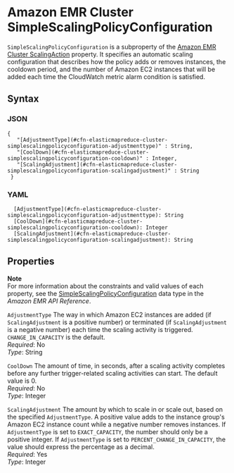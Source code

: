 # Amazon EMR Cluster SimpleScalingPolicyConfiguration<a name="aws-properties-elasticmapreduce-cluster-simplescalingpolicyconfiguration"></a>

`SimpleScalingPolicyConfiguration` is a subproperty of the [Amazon EMR Cluster ScalingAction](aws-properties-elasticmapreduce-cluster-scalingaction.md) property\. It specifies an automatic scaling configuration that describes how the policy adds or removes instances, the cooldown period, and the number of Amazon EC2 instances that will be added each time the CloudWatch metric alarm condition is satisfied\.

## Syntax<a name="w13ab1c21c10d141c13d104b5"></a>

### JSON<a name="aws-properties-elasticmapreduce-cluster-simplescalingpolicyconfiguration-syntax.json"></a>

```
{
   "[AdjustmentType](#cfn-elasticmapreduce-cluster-simplescalingpolicyconfiguration-adjustmenttype)" : String,
   "[CoolDown](#cfn-elasticmapreduce-cluster-simplescalingpolicyconfiguration-cooldown)" : Integer,
   "[ScalingAdjustment](#cfn-elasticmapreduce-cluster-simplescalingpolicyconfiguration-scalingadjustment)" : String
 }
```

### YAML<a name="aws-properties-elasticmapreduce-cluster-simplescalingpolicyconfiguration-syntax.yaml"></a>

```
  [AdjustmentType](#cfn-elasticmapreduce-cluster-simplescalingpolicyconfiguration-adjustmenttype): String
  [CoolDown](#cfn-elasticmapreduce-cluster-simplescalingpolicyconfiguration-cooldown): Integer
  [ScalingAdjustment](#cfn-elasticmapreduce-cluster-simplescalingpolicyconfiguration-scalingadjustment): String
```

## Properties<a name="w13ab1c21c10d141c13d104b7"></a>

**Note**  
For more information about the constraints and valid values of each property, see the [SimpleScalingPolicyConfiguration](https://docs.aws.amazon.com/ElasticMapReduce/latest/API/API_SimpleScalingPolicyConfiguration.html) data type in the *Amazon EMR API Reference*\.

`AdjustmentType`  <a name="cfn-elasticmapreduce-cluster-simplescalingpolicyconfiguration-adjustmenttype"></a>
The way in which Amazon EC2 instances are added \(if `ScalingAdjustment` is a positive number\) or terminated \(if `ScalingAdjustment` is a negative number\) each time the scaling activity is triggered\. `CHANGE_IN_CAPACITY` is the default\.  
*Required*: No  
*Type*: String

`CoolDown`  <a name="cfn-elasticmapreduce-cluster-simplescalingpolicyconfiguration-cooldown"></a>
The amount of time, in seconds, after a scaling activity completes before any further trigger\-related scaling activities can start\. The default value is 0\.  
*Required*: No  
*Type*: Integer

`ScalingAdjustment`  <a name="cfn-elasticmapreduce-cluster-simplescalingpolicyconfiguration-scalingadjustment"></a>
The amount by which to scale in or scale out, based on the specified `AdjustmentType`\. A positive value adds to the instance group's Amazon EC2 instance count while a negative number removes instances\. If `AdjustmentType` is set to `EXACT_CAPACITY`, the number should only be a positive integer\. If `AdjustmentType` is set to `PERCENT_CHANGE_IN_CAPACITY`, the value should express the percentage as a decimal\.  
*Required*: Yes  
*Type*: Integer